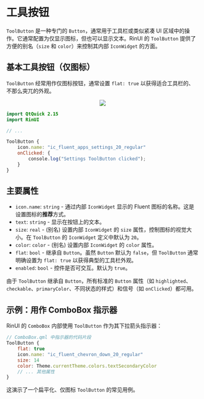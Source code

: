 # 工具按钮

`ToolButton` 是一种专门的 `Button`，通常用于工具栏或类似紧凑 UI 区域中的操作。它通常配置为仅显示图标，但也可以显示文本。RinUI 的 `ToolButton` 提供了方便的别名（`size` 和 `color`）来控制其内部 `IconWidget` 的方面。

## 基本工具按钮（仅图标）

`ToolButton` 经常用作仅图标按钮，通常设置 `flat: true` 以获得适合工具栏的、不那么突兀的外观。

<div align="center">
  <img src="/assets/images/BasicInput/ToolButton/toolbutton-icon.png"> <!-- 占位符：图片路径待确认或创建 -->
</div>

```qml
import QtQuick 2.15
import RinUI

// ...

ToolButton {
    icon.name: "ic_fluent_apps_settings_20_regular"
    onClicked: {
        console.log("Settings ToolButton clicked");
    }
}
```

## 主要属性

*   `icon.name`: `string` - 通过内部 `IconWidget` 显示的 Fluent 图标的名称。这是设置图标的**推荐**方式。
*   `text`: `string` - 显示在按钮上的文本。
*   `size`: `real` - (别名) 设置内部 `IconWidget` 的 `size` 属性，控制图标的视觉大小。在 `ToolButton` 的 `IconWidget` 定义中默认为 `20`。
*   `color`: `color` - (别名) 设置内部 `IconWidget` 的 `color` 属性。
*   `flat`: `bool` - 继承自 `Button`。虽然 `Button` 默认为 `false`，但 `ToolButton` 通常明确设置为 `flat: true` 以获得典型的工具栏外观。
*   `enabled`: `bool` - 控件是否可交互。默认为 `true`。

由于 `ToolButton` 继承自 `Button`，所有标准的 `Button` 属性（如 `highlighted`、`checkable`、`primaryColor`、不同状态的样式）和信号（如 `onClicked`）都可用。

## 示例：用作 ComboBox 指示器

RinUI 的 `ComboBox` 内部使用 `ToolButton` 作为其下拉箭头指示器：
```qml
// ComboBox.qml 中指示器的代码片段
ToolButton {
    flat: true
    icon.name: "ic_fluent_chevron_down_20_regular"
    size: 14 
    color: Theme.currentTheme.colors.textSecondaryColor
    // ... 其他属性
}
```
这演示了一个扁平化、仅图标 `ToolButton` 的常见用例。

```
